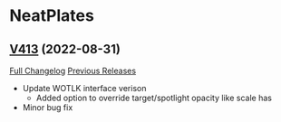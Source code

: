 # NeatPlates

## [V413](https://github.com/Luxocracy/NeatPlates/tree/V413) (2022-08-31)
[Full Changelog](https://github.com/Luxocracy/NeatPlates/compare/v412...V413) [Previous Releases](https://github.com/Luxocracy/NeatPlates/releases)

- Update WOTLK interface verison  
    - Added option to override target/spotlight opacity like scale has  
- Minor bug fix  
